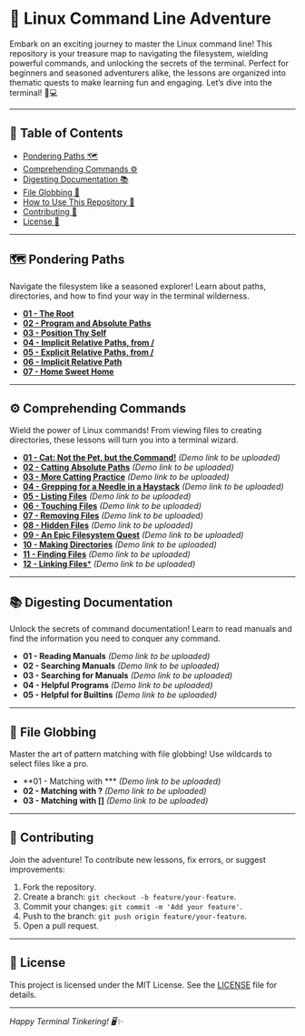 # 🚀 Linux Command Line Adventure

Embark on an exciting journey to master the Linux command line! This repository is your treasure map to navigating the filesystem, wielding powerful commands, and unlocking the secrets of the terminal. Perfect for beginners and seasoned adventurers alike, the lessons are organized into thematic quests to make learning fun and engaging. Let’s dive into the terminal! 🐧💻

---

## 📜 Table of Contents

- [Pondering Paths 🗺️](https://github.com/uchihashahin01/Linux---Your-Friend/tree/main/01%20-%20Pondering%20Paths)
- [Comprehending Commands ⚙️](https://github.com/uchihashahin01/Linux---Your-Friend/tree/main/02%20-%20Comprehending%20Commands)
- [Digesting Documentation 📚](#)
- [File Globbing 🌟](#)
- [How to Use This Repository 🧭](#)
- [Contributing 🤝](#)
- [License 📜](#)

---

## 🗺️ Pondering Paths

Navigate the filesystem like a seasoned explorer! Learn about paths, directories, and how to find your way in the terminal wilderness.

- [**01 - The Root**](https://github.com/uchihashahin01/Linux---Your-Friend/blob/main/01%20-%20Pondering%20Paths/01%20-%20The%20Root.markdown)
- [**02 - Program and Absolute Paths**](https://github.com/uchihashahin01/Linux---Your-Friend/blob/main/01%20-%20Pondering%20Paths/02%20-%20Program%20and%20Absolute%20Paths.markdown)
- [**03 - Position Thy Self**](https://github.com/uchihashahin01/Linux---Your-Friend/blob/main/01%20-%20Pondering%20Paths/03%20-%20Position%20thy%20Self.markdown)
- [**04 - Implicit Relative Paths, from /**](https://github.com/uchihashahin01/Linux---Your-Friend/blob/main/01%20-%20Pondering%20Paths/04%20-%20Implicit%20Relative%20Paths%2C%20from%20(backslash).markdown)
- [**05 - Explicit Relative Paths, from /**](https://github.com/uchihashahin01/Linux---Your-Friend/blob/main/01%20-%20Pondering%20Paths/05%20-%20explicit%20relative%20paths%2C%20from%20().markdown)
- [**06 - Implicit Relative Path**](https://github.com/uchihashahin01/Linux---Your-Friend/blob/main/01%20-%20Pondering%20Paths/06%20-%20Implicit%20Relative%20Path.markdown)
- [**07 - Home Sweet Home**](https://github.com/uchihashahin01/Linux---Your-Friend/blob/main/01%20-%20Pondering%20Paths/07%20-%20Home%20Sweet%20Home.markdown)

---

## ⚙️ Comprehending Commands

Wield the power of Linux commands! From viewing files to creating directories, these lessons will turn you into a terminal wizard.

- [**01 - Cat: Not the Pet, but the Command!**](#) *(Demo link to be uploaded)*
- [**02 - Catting Absolute Paths**](#) *(Demo link to be uploaded)*
- [**03 - More Catting Practice**](#) *(Demo link to be uploaded)*
- [**04 - Grepping for a Needle in a Haystack**](#) *(Demo link to be uploaded)*
- [**05 - Listing Files**](#) *(Demo link to be uploaded)*
- [**06 - Touching Files**](#) *(Demo link to be uploaded)*
- [**07 - Removing Files**](#) *(Demo link to be uploaded)*
- [**08 - Hidden Files**](#) *(Demo link to be uploaded)*
- [**09 - An Epic Filesystem Quest**](#) *(Demo link to be uploaded)*
- [**10 - Making Directories**](#) *(Demo link to be uploaded)*
- [**11 - Finding Files**](#) *(Demo link to be uploaded)*
- [**12 - Linking Files***](#) *(Demo link to be uploaded)*

---

## 📚 Digesting Documentation

Unlock the secrets of command documentation! Learn to read manuals and find the information you need to conquer any command.

- **01 - Reading Manuals** *(Demo link to be uploaded)*
- **02 - Searching Manuals** *(Demo link to be uploaded)*
- **03 - Searching for Manuals** *(Demo link to be uploaded)*
- **04 - Helpful Programs** *(Demo link to be uploaded)*
- **05 - Helpful for Builtins** *(Demo link to be uploaded)*

---

## 🌟 File Globbing

Master the art of pattern matching with file globbing! Use wildcards to select files like a pro.

- **01 - Matching with *** *(Demo link to be uploaded)*
- **02 - Matching with ?** *(Demo link to be uploaded)*
- **03 - Matching with []** *(Demo link to be uploaded)*

---



## 🤝 Contributing

Join the adventure! To contribute new lessons, fix errors, or suggest improvements:

1. Fork the repository.
2. Create a branch: `git checkout -b feature/your-feature`.
3. Commit your changes: `git commit -m 'Add your feature'`.
4. Push to the branch: `git push origin feature/your-feature`.
5. Open a pull request.

---

## 📜 License

This project is licensed under the MIT License. See the [LICENSE](https://grok.com/chat/LICENSE) file for details.

---

*Happy Terminal Tinkering! 🖥️✨*